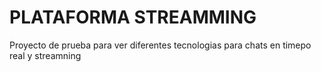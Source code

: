 # PLATAFORMA STREAMMING

Proyecto de prueba para ver diferentes tecnologias para chats en timepo real y streamning